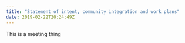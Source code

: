 ```yaml
---
title: "Statement of intent, community integration and work plans"
date: 2019-02-22T20:24:49Z
---
```


This is a meeting thing

